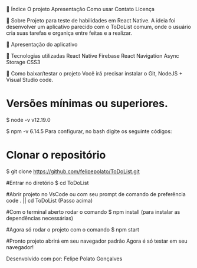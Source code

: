 📑️ Índice
O projeto
Apresentação
Como usar
Contato
Licença

📝️ Sobre
Projeto para teste de habilidades em React Native. A ideia foi desenvolver um aplicativo parecido com o ToDoList comum, onde o usuário cria suas tarefas e organiça entre feitas e a realizar. 

🚀️ Apresentação do aplicativo

🚀️ Tecnologias utilizadas
React Native
Firebase
React Navigation
Async Storage
CSS3


💾️ Como baixar/testar o projeto
Você irá precisar instalar o Git, NodeJS + Visual Studio code.

# Versões mínimas ou superiores.
$ node -v
v12.19.0

$ npm -v
6.14.5
Para configurar, no bash digite os seguinte códigos:
# Clonar o repositório
$ git clone https://github.com/felipepolato/ToDoList.git

#Entrar no diretório
$ cd ToDoList

#Abrir projeto no VsCode ou com seu prompt de comando de preferência
code . ||  cd ToDoList (Passo acima) 

#Com o terminal aberto rodar o comando
$ npm install (para instalar as dependências necessárias)

#Agora só rodar o projeto com o comando
$ npm start

#Pronto projeto abrirá em seu navegador padrão
Agora é só testar em seu navegador!

Desenvolvido com por:
Felipe Polato Gonçalves
